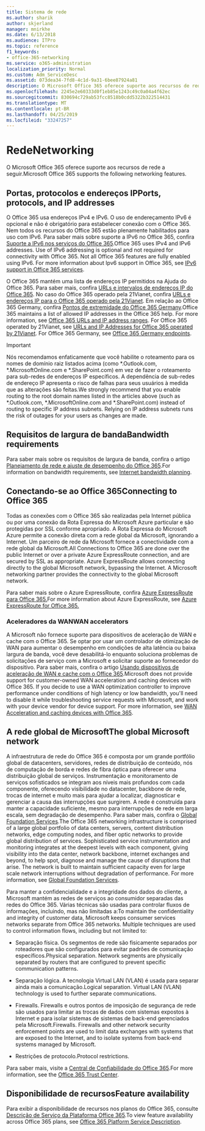 ```yaml
---
title: Sistema de rede
ms.author: sharik
author: skjerland
manager: mnirkhe
ms.date: 6/13/2018
ms.audience: ITPro
ms.topic: reference
f1_keywords:
- office-365-networking
ms.service: o365-administration
localization_priority: Normal
ms.custom: Adm_ServiceDesc
ms.assetid: 073dea34-7fd8-4c1d-9a31-6bee87924a81
description: O Microsoft Office 365 oferece suporte aos recursos de rede a seguir.
ms.openlocfilehash: 2245e2e60333d0f1eb85e1243c49c0a04a4f62ec
ms.sourcegitcommit: 830694c729ab53fcc8518b0cdd5322b322514431
ms.translationtype: MT
ms.contentlocale: pt-BR
ms.lasthandoff: 04/25/2019
ms.locfileid: "33247257"
---
```

# <a name="networking"></a><span data-ttu-id="a8c34-103">Rede</span><span class="sxs-lookup"><span data-stu-id="a8c34-103">Networking</span></span>

<span data-ttu-id="a8c34-104">O Microsoft Office 365 oferece suporte aos recursos de rede a seguir.</span><span class="sxs-lookup"><span data-stu-id="a8c34-104">Microsoft Office 365 supports the following networking features.</span></span>
  
## <a name="ports-protocols-and-ip-addresses"></a><span data-ttu-id="a8c34-105">Portas, protocolos e endereços IP</span><span class="sxs-lookup"><span data-stu-id="a8c34-105">Ports, protocols, and IP addresses</span></span>

<span data-ttu-id="a8c34-p101">O Office 365 usa endereços IPv4 e IPv6. O uso de endereçamento IPv6 é opcional e não é obrigatório para estabelecer conexão com o Office 365. Nem todos os recursos do Office 365 estão plenamente habilitados para uso com IPv6. Para saber mais sobre suporte a IPv6 no Office 365, confira [Suporte a IPv6 nos serviços do Office 365](https://go.microsoft.com/fwlink/?LinkID=785121&amp;clcid=0x409).</span><span class="sxs-lookup"><span data-stu-id="a8c34-p101">Office 365 uses IPv4 and IPv6 addresses. Use of IPv6 addressing is optional and not required for connectivity with Office 365. Not all Office 365 features are fully enabled using IPv6. For more information about Ipv6 support in Office 365, see [IPv6 support in Office 365 services](https://go.microsoft.com/fwlink/?LinkID=785121&amp;clcid=0x409).</span></span>
  
<span data-ttu-id="a8c34-p102">O Office 365 mantém uma lista de endereços IP permitidos na Ajuda do Office 365. Para saber mais, confira [URLs e intervalos de endereços IP do Office 365](https://go.microsoft.com/fwlink/p/?LinkID=243567). No caso do Office 365 operado pela 21Vianet, confira [URLs e endereços IP para o Office 365 operado pela 21Vianet](https://go.microsoft.com/fwlink/?LinkID=733351&amp;clcid=0x409). Em relação ao Office 365 Germany, confira [Pontos de extremidade do Office 365 Germany](https://support.office.com/en-us/article/Office-365-Germany-endpoints-8a113a50-0071-4155-bb8e-eba5a8dbd4c8).</span><span class="sxs-lookup"><span data-stu-id="a8c34-p102">Office 365 maintains a list of allowed IP addresses in the Office 365 help. For more information, see [Office 365 URLs and IP address ranges](https://go.microsoft.com/fwlink/p/?LinkID=243567). For Office 365 operated by 21Vianet, see [URLs and IP Addresses for Office 365 operated by 21Vianet](https://go.microsoft.com/fwlink/?LinkID=733351&amp;clcid=0x409). For Office 365 Germany, see [Office 365 Germany endpoints](https://support.office.com/en-us/article/Office-365-Germany-endpoints-8a113a50-0071-4155-bb8e-eba5a8dbd4c8).</span></span>
  
> [!IMPORTANT]
> <span data-ttu-id="a8c34-p103">Nós recomendamos enfaticamente que você habilite o roteamento para os nomes de domínio raiz listados acima (como \*.Outlook.com, \*.MicrosoftOnline.com e \*.SharePoint.com) em vez de fazer o roteamento para sub-redes de endereços IP específicos. A dependência de sub-redes de endereço IP apresenta o risco de falhas para seus usuários à medida que as alterações são feitas.</span><span class="sxs-lookup"><span data-stu-id="a8c34-p103">We strongly recommend that you enable routing to the root domain names listed in the articles above (such as \*.Outlook.com, \*.MicrosoftOnline.com and \*.SharePoint.com) instead of routing to specific IP address subnets. Relying on IP address subnets runs the risk of outages for your users as changes are made.</span></span> 
  
## <a name="bandwidth-requirements"></a><span data-ttu-id="a8c34-116">Requisitos de largura de banda</span><span class="sxs-lookup"><span data-stu-id="a8c34-116">Bandwidth requirements</span></span>

<span data-ttu-id="a8c34-117">Para saber mais sobre os requisitos de largura de banda, confira o artigo [Planejamento de rede e ajuste de desempenho do Office 365](https://go.microsoft.com/fwlink/p/?LinkID=282467).</span><span class="sxs-lookup"><span data-stu-id="a8c34-117">For information on bandwidth requirements, see [Internet bandwidth planning](https://go.microsoft.com/fwlink/p/?LinkID=282467).</span></span>
  
## <a name="connecting-to-office-365"></a><span data-ttu-id="a8c34-118">Conectando-se ao Office 365</span><span class="sxs-lookup"><span data-stu-id="a8c34-118">Connecting to Office 365</span></span>

<span data-ttu-id="a8c34-p104">Todas as conexões com o Office 365 são realizadas pela Internet pública ou por uma conexão da Rota Expressa do Microsoft Azure particular e são protegidas por SSL conforme apropriado. A Rota Expressa do Microsoft Azure permite a conexão direta com a rede global da Microsoft, ignorando a Internet. Um parceiro de rede da Microsoft fornece a conectividade com a rede global da Microsoft.</span><span class="sxs-lookup"><span data-stu-id="a8c34-p104">All Connections to Office 365 are done over the public Internet or over a private Azure ExpressRoute connection, and are secured by SSL as appropriate. Azure ExpressRoute allows connecting directly to the global Microsoft network, bypassing the Internet. A Microsoft networking partner provides the connectivity to the global Microsoft network.</span></span>
  
<span data-ttu-id="a8c34-122">Para saber mais sobre o Azure ExpressRoute, confira [Azure ExpressRoute para Office 365.](https://aka.ms/expressrouteoffice365)</span><span class="sxs-lookup"><span data-stu-id="a8c34-122">For more information about Azure ExpressRoute, see [Azure ExpressRoute for Office 365.](https://aka.ms/expressrouteoffice365)</span></span>
  
### <a name="wan-accelerators"></a><span data-ttu-id="a8c34-123">Aceleradores da WAN</span><span class="sxs-lookup"><span data-stu-id="a8c34-123">WAN accelerators</span></span>

<span data-ttu-id="a8c34-p105">A Microsoft não fornece suporte para dispositivos de aceleração de WAN e cache com o Office 365. Se optar por usar um controlador de otimização de WAN para aumentar o desempenho em condições de alta latência ou baixa largura de banda, você deve desabilitá-lo enquanto soluciona problemas de solicitações de serviço com a Microsoft e solicitar suporte ao fornecedor do dispositivo. Para saber mais, confira o artigo [Usando dispositivos de aceleração de WAN e cache com o Office 365](https://go.microsoft.com/fwlink/p/?LinkID=282468).</span><span class="sxs-lookup"><span data-stu-id="a8c34-p105">Microsoft does not provide support for customer-owned WAN acceleration and caching devices with Office 365. If you decide to use a WAN optimization controller to improve performance under conditions of high latency or low bandwidth, you'll need to disable it while troubleshooting service requests with Microsoft, and work with your device vendor for device support. For more information, see [WAN Acceleration and caching devices with Office 365](https://go.microsoft.com/fwlink/p/?LinkID=282468).</span></span>
  
## <a name="the-global-microsoft-network"></a><span data-ttu-id="a8c34-127">A rede global de Microsoft</span><span class="sxs-lookup"><span data-stu-id="a8c34-127">The global Microsoft network</span></span>

<span data-ttu-id="a8c34-p106">A infraestrutura de rede do Office 365 é composta por um grande portfólio global de datacenters, servidores, redes de distribuição de conteúdo, nós de computação de borda e redes de fibra óptica para oferecer uma distribuição global de serviços. Instrumentação e monitoramento de serviços sofisticados se integram aos níveis mais profundos com cada componente, oferecendo visibilidade no datacenter, backbone de rede, trocas de internet e muito mais para ajudar a localizar, diagnosticar e gerenciar a causa das interrupções que surgirem. A rede é construída para manter a capacidade suficiente, mesmo para interrupções de rede em larga escala, sem degradação de desempenho. Para saber mais, confira o [Global Foundation Services](https://go.microsoft.com/fwlink/p/?LinkID=282622).</span><span class="sxs-lookup"><span data-stu-id="a8c34-p106">The Office 365 networking infrastructure is comprised of a large global portfolio of data centers, servers, content distribution networks, edge computing nodes, and fiber optic networks to provide global distribution of services. Sophisticated service instrumentation and monitoring integrates at the deepest levels with each component, giving visibility into the data center, network backbone, internet exchanges and beyond, to help spot, diagnose and manage the cause of disruptions that arise. The network is built to maintain sufficient capacity even for large scale network interruptions without degradation of performance. For more information, see [Global Foundation Services](https://go.microsoft.com/fwlink/p/?LinkID=282622).</span></span> 
  
<span data-ttu-id="a8c34-p107">Para manter a confidencialidade e a integridade dos dados do cliente, a Microsoft mantém as redes de serviços ao consumidor separadas das redes do Office 365. Várias técnicas são usadas para controlar fluxos de informações, incluindo, mas não limitadas a:</span><span class="sxs-lookup"><span data-stu-id="a8c34-p107">To maintain the confidentiality and integrity of customer data, Microsoft keeps consumer services networks separate from Office 365 networks. Multiple techniques are used to control information flows, including but not limited to:</span></span>
  
- <span data-ttu-id="a8c34-p108">Separação física. Os segmentos de rede são fisicamente separados por roteadores que são configurados para evitar padrões de comunicação específicos.</span><span class="sxs-lookup"><span data-stu-id="a8c34-p108">Physical separation. Network segments are physically separated by routers that are configured to prevent specific communication patterns.</span></span>
    
- <span data-ttu-id="a8c34-p109">Separação lógica. A tecnologia Virtual LAN (VLAN) é usada para separar ainda mais a comunicação.</span><span class="sxs-lookup"><span data-stu-id="a8c34-p109">Logical separation. Virtual LAN (VLAN) technology is used to further separate communications.</span></span>
    
- <span data-ttu-id="a8c34-p110">Firewalls. Firewalls e outros pontos de imposição de segurança de rede são usados para limitar as trocas de dados com sistemas expostos à Internet e para isolar sistemas de sistemas de back-end gerenciados pela Microsoft.</span><span class="sxs-lookup"><span data-stu-id="a8c34-p110">Firewalls. Firewalls and other network security enforcement points are used to limit data exchanges with systems that are exposed to the Internet, and to isolate systems from back-end systems managed by Microsoft.</span></span> 
    
- <span data-ttu-id="a8c34-140">Restrições de protocolo.</span><span class="sxs-lookup"><span data-stu-id="a8c34-140">Protocol restrictions.</span></span>
    
<span data-ttu-id="a8c34-141">Para saber mais, visite a [Central de Confiabilidade do Office 365](https://go.microsoft.com/fwlink/p/?LinkID=282621).</span><span class="sxs-lookup"><span data-stu-id="a8c34-141">For more information, see the [Office 365 Trust Center](https://go.microsoft.com/fwlink/p/?LinkID=282621).</span></span> 
  
## <a name="feature-availability"></a><span data-ttu-id="a8c34-142">Disponibilidade de recursos</span><span class="sxs-lookup"><span data-stu-id="a8c34-142">Feature availability</span></span>

<span data-ttu-id="a8c34-143">Para exibir a disponibilidade de recursos nos planos do Office 365, consulte [Descrição de Serviço da Plataforma Office 365](https://technet.microsoft.com/en-us/library/office-365-platform-service-description.aspx).</span><span class="sxs-lookup"><span data-stu-id="a8c34-143">To view feature availability across Office 365 plans, see [Office 365 Platform Service Description](https://technet.microsoft.com/en-us/library/office-365-platform-service-description.aspx).</span></span>
  

